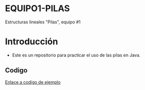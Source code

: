 # EQUIPO1-PILAS
Estructuras lineales "Pilas", equipo #1
# Introducción
- Este es un repositorio para practicar el uso de las pilas en Java.
## Codigo
[Enlace a codigo de ejemplo](Main.java)

